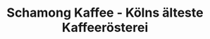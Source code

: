 ---
title: "Schamong Kaffee - Kölns älteste Kaffeerösterei"
url: /koeln/schamong-kaffee-koelns-aelteste-kaffeeroesterei/
shop: Kaffee
---
